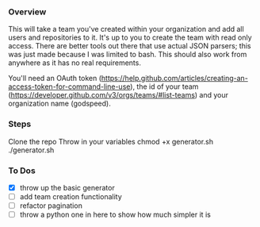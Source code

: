 ### Overview
This will take a team you've created within your organization and add all users and repositories to it.  It's up to you to create the team with read only access.  There are better tools out there that use actual JSON parsers; this was just made because I was limited to bash.  This should also work from anywhere as it has no real requirements.

You'll need an OAuth token (https://help.github.com/articles/creating-an-access-token-for-command-line-use), the id of your team (https://developer.github.com/v3/orgs/teams/#list-teams) and your organization name (godspeed).

### Steps
Clone the repo
Throw in your variables
chmod +x generator.sh
./generator.sh

### To Dos
- [x] throw up the basic generator
- [ ] add team creation functionality
- [ ] refactor pagination
- [ ] throw a python one in here to show how much simpler it is

